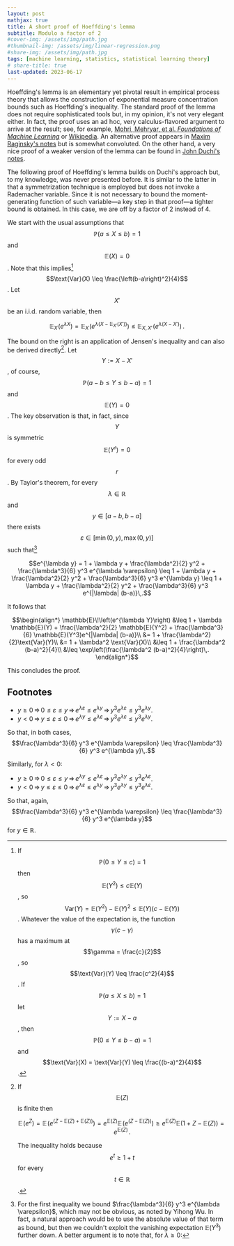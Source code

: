 ```yaml
---
layout: post
mathjax: true
title: A short proof of Hoeffding's lemma
subtitle: Modulo a factor of 2 
#cover-img: /assets/img/path.jpg
#thumbnail-img: /assets/img/linear-regression.png
#share-img: /assets/img/path.jpg
tags: [machine learning, statistics, statistical learning theory]
# share-title: true
last-updated: 2023-06-17
---
```


Hoeffding's lemma is an elementary yet pivotal result in empirical process theory that allows the construction of exponential measure concentration bounds such as Hoeffding's inequality. The standard proof of the lemma does not require sophisticated tools but, in my opinion, it's not very elegant either. In fact, the proof uses an ad hoc, very calculus-flavored argument to arrive at the result; see, for example, [Mohri, Mehryar, et al. *Foundations of Machine Learning*](https://mitpress.ublish.com/ereader/7093/?preview=#page/437) or [Wikipedia](https://www.wikiwand.com/en/Hoeffding's_lemma). An alternative proof appears in [Maxim Raginsky's notes](http://maxim.ece.illinois.edu/teaching/fall14/notes/concentration.pdf) but is somewhat convoluted. On the other hand, a very nice proof of a weaker version of the lemma can be found in [John Duchi's notes](http://cs229.stanford.edu/extra-notes/hoeffding.pdf).

The following proof of Hoeffding's lemma builds on Duchi's approach but, to my knowledge, was never presented before. It is similar to the latter in that a symmetrization technique is employed but does not invoke a Rademacher variable. Since it is not necessary to bound the moment-generating function of such variable—a key step in that proof—a tighter bound is obtained. In this case, we are off by a factor of 2 instead of 4.

We start with the usual assumptions that $$\mathbb{P}(a \leq X \leq b) = 1$$ and $$\mathbb{E}(X) = 0$$. Note that this implies[^1] $$\text{Var}(X) \leq \frac{\left(b-a\right)^2}{4}$$. Let $$X'$$ be an i.i.d. random variable, then

$$\mathbb{E}_X\!\left(e^{\lambda X}\right) = \mathbb{E}_X\!\left(e^{\lambda (X - \mathbb{E}_{X'}(X'))}\right) \leq \mathbb{E}_{X, X'}\!\left(e^{\lambda (X - X')}\right)\,.$$

The bound on the right is an application of Jensen's inequality and can also be derived directly[^2]. Let $$Y := X - X'$$, of course, $$\mathbb{P}(a-b \leq Y \leq b-a) = 1$$ and $$\mathbb{E}(Y) = 0$$. The key observation is that, in fact, since $$Y$$ is symmetric $$\mathbb{E}(Y^r) = 0$$ for every odd $$r$$. By Taylor's theorem, for every $$\lambda \in \mathbb{R}$$ and $$y \in [a-b, b-a]$$ there exists $$\varepsilon \in [\min(0, y), \max(0, y)]$$ such that[^3]

$$e^{\lambda y} = 1 + \lambda y + \frac{\lambda^2}{2} y^2 + \frac{\lambda^3}{6} y^3 e^{\lambda \varepsilon} \leq 1 + \lambda y + \frac{\lambda^2}{2} y^2 + \frac{\lambda^3}{6} y^3 e^{\lambda y} \leq 1 + \lambda y + \frac{\lambda^2}{2} y^2 + \frac{\lambda^3}{6} y^3 e^{|\lambda| (b-a)}\,.$$

It follows that

$$\begin{align*}
\mathbb{E}\!\left(e^{\lambda Y}\right) &\leq 1 + \lambda \mathbb{E}(Y) + \frac{\lambda^2}{2} \mathbb{E}(Y^2) + \frac{\lambda^3}{6} \mathbb{E}(Y^3)e^{|\lambda| (b-a)}\\
&= 1 + \frac{\lambda^2}{2}\text{Var}(Y)\\
&= 1 + \lambda^2 \text{Var}(X)\\
&\leq 1 + \frac{\lambda^2 (b-a)^2}{4}\\
&\leq \exp\left(\frac{\lambda^2 (b-a)^2}{4}\right)\,.
\end{align*}$$

This concludes the proof.

## Footnotes

<p></p>

[^1]: If $$\mathbb{P}(0 \leq Y \leq c) = 1$$ then $$\mathbb{E}(Y^2) \leq c\mathbb{E}(Y)$$, so $$\text{Var}(Y) = \mathbb{E}(Y^2) - \mathbb{E}(Y)^2 \leq \mathbb{E}(Y)(c - \mathbb{E}(Y))$$. Whatever the value of the expectation is, the function $$\gamma(c-\gamma)$$ has a maximum at $$\gamma = \frac{c}{2}$$, so $$\text{Var}(Y) \leq \frac{c^2}{4}$$. If $$\mathbb{P}(a \leq X \leq b) = 1$$ let $$Y := X - a$$, then $$\mathbb{P}(0 \leq Y \leq b-a) = 1$$ and $$\text{Var}(X) = \text{Var}(Y) \leq \frac{(b-a)^2}{4}$$.

[^2]: If $$\mathbb{E}(Z)$$ is finite then

    $$\mathbb{E}\!\left(e^Z\right) = \mathbb{E}\!\left(e^{(Z-\mathbb{E}(Z)+\mathbb{E}(Z))}\right) = e^{\mathbb{E}(Z)}\mathbb{E}\!\left(e^{(Z-\mathbb{E}(Z))}\right) \geq e^{\mathbb{E}(Z)}\mathbb{E}(1 + Z - \mathbb{E}(Z)) = e^{\mathbb{E}(Z)}\,.$$

    The inequality holds because $$e^t \geq 1+t$$ for every $$t \in \mathbb{R}$$.

[^3]: For the first inequality we bound $\frac{\lambda^3}{6} y^3 e^{\lambda \varepsilon}$, which may not be obvious, as noted by Yihong Wu. In fact, a natural approach would be to use the absolute value of that term as bound, but then we couldn't exploit the vanishing expectation $\mathbb{E}(Y^3)$ further down. A better argument is to note that, for $\lambda \geq 0$:
- $y \geq 0 \, \Rightarrow \, 0 \leq \varepsilon \leq y \, \Rightarrow \, e^{\lambda \varepsilon} \leq e^{\lambda y} \, \Rightarrow \, y^3 e^{\lambda \varepsilon} \leq y^3 e^{\lambda y}$.
- $y < 0 \, \Rightarrow \, y \leq \varepsilon \leq 0 \, \Rightarrow \, e^{\lambda y} \leq e^{\lambda \varepsilon} \, \Rightarrow \, y^3 e^{\lambda \varepsilon} \leq y^3 e^{\lambda y}$.

So that, in both cases,
$$\frac{\lambda^3}{6} y^3 e^{\lambda \varepsilon} \leq \frac{\lambda^3}{6} y^3 e^{\lambda y}\,.$$

Similarly, for $\lambda < 0$:
- $y \geq 0 \, \Rightarrow \, 0 \leq \varepsilon \leq y \, \Rightarrow \, e^{\lambda y} \leq e^{\lambda \varepsilon} \, \Rightarrow \, y^3 e^{\lambda y} \leq y^3 e^{\lambda \varepsilon}$.
- $y < 0 \, \Rightarrow \, y \leq \varepsilon \leq 0 \, \Rightarrow \, e^{\lambda \varepsilon} \leq e^{\lambda y} \, \Rightarrow \, y^3 e^{\lambda y} \leq y^3 e^{\lambda \varepsilon}$.

So that, again,
$$\frac{\lambda^3}{6} y^3 e^{\lambda \varepsilon} \leq \frac{\lambda^3}{6} y^3 e^{\lambda y}$$
for $y \in \mathbb{R}$.
